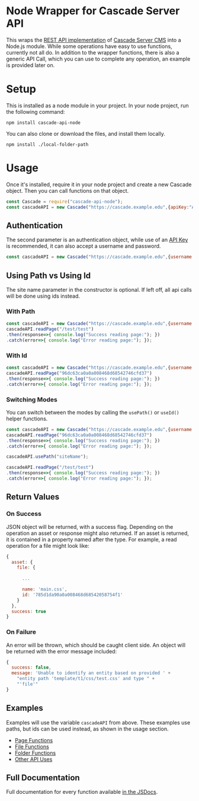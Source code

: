 # Node Wrapper for Cascade Server API

This wraps the [REST API implementation](https://www.hannonhill.com/cascadecms/latest/developing-in-cascade/rest-api/index.html) of [Cascade Server CMS](https://www.hannonhill.com/cascadecms/latest/index.html) into a Node.js module. While some operations have easy to use functions, currently not all do. In addition to the wrapper functions, there is also a generic API Call, which you can use to complete any operation, an example is provided later on.

# Setup
This is installed as a node module in your project. In your node project, run the following command:

`npm install cascade-api-node`

You can also clone or download the files, and install them locally.

`npm install ./local-folder-path`

# Usage
Once it's installed, require it in your node project and create a new Cascade object. Then you can call functions on that object.
```javascript
const Cascade = require("cascade-api-node");
const cascadeAPI = new Cascade("https://cascade.example.edu",{apiKey:"API-KEY-HERE"},"siteName");
```

## Authentication
The second parameter is an authentication object, while use of an [API Key](https://www.hannonhill.com/cascadecms/latest/cascade-basics/account-settings.html#APIKey) is recommended, it can also accept a username and password.
```javascript
const cascadeAPI = new Cascade("https://cascade.example.edu",{username:"username",password:"password"},"siteName");
```

## Using Path vs Using Id
The site name parameter in the constructor is optional. If left off, all api calls will be done using ids instead.

### With Path
```javascript
const cascadeAPI = new Cascade("https://cascade.example.edu",{username:"username",password:"password"},"siteName");
cascadeAPI.readPage("/test/test")
.then(response=>{ console.log("Success reading page:"); })
.catch(error=>{ console.log("Error reading page:"); });
```

### With Id
```javascript
const cascadeAPI = new Cascade("https://cascade.example.edu",{username:"username",password:"password"});
cascadeAPI.readPage("96dc63ca0a0a008468d68542746cfd37")
.then(response=>{ console.log("Success reading page:"); })
.catch(error=>{ console.log("Error reading page:"); });
```

### Switching Modes
You can switch between the modes by calling the `usePath()` or `useId()` helper functions.
```javascript
const cascadeAPI = new Cascade("https://cascade.example.edu",{username:"username",password:"password"});
cascadeAPI.readPage("96dc63ca0a0a008468d68542746cfd37")
.then(response=>{ console.log("Success reading page:"); })
.catch(error=>{ console.log("Error reading page:"); });

cascadeAPI.usePath("siteName");

cascadeAPI.readPage("/test/test")
.then(response=>{ console.log("Success reading page:"); })
.catch(error=>{ console.log("Error reading page:"); });
```

## Return Values

### On Success
JSON object will be returned, with a success flag. Depending on the operation an asset or response might also returned. If an asset is returned, it is contained in a property named after the type. For example, a read operation for a file might look like:

```javascript
{
  asset: {
    file: {
      
      ...

      name: 'main.css',
      id: '785d1da90a0a008468d68542058754f1'
    }
  },
  success: true
}
```

### On Failure
An error will be thrown, which should be caught client side. An object will be returned with the error message included:

```javascript
{
  success: false,
  message: 'Unable to identify an entity based on provided ' +
    "entity path 'template/t1/css/test.css' and type " +
    "'file'"
}
```

## Examples

Examples will use the variable `cascadeAPI` from above. These examples use paths, but ids can be used instead, as shown in the usage section.

* [Page Functions](documentation/page-functions.md)
* [File Functions](documentation/file-functions.md)
* [Folder Functions](documentation/folder-functions.md)
* [Other API Uses](documentation/other-api.md)

## Full Documentation

Full documentation for every function available [in the JSDocs](documentation/cascade-api.md).